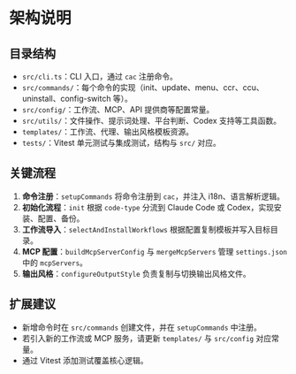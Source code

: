 # 架构说明

## 目录结构

- `src/cli.ts`：CLI 入口，通过 `cac` 注册命令。
- `src/commands/`：每个命令的实现（init、update、menu、ccr、ccu、uninstall、config-switch 等）。
- `src/config/`：工作流、MCP、API 提供商等配置常量。
- `src/utils/`：文件操作、提示词处理、平台判断、Codex 支持等工具函数。
- `templates/`：工作流、代理、输出风格模板资源。
- `tests/`：Vitest 单元测试与集成测试，结构与 `src/` 对应。

## 关键流程

1. **命令注册**：`setupCommands` 将命令注册到 `cac`，并注入 i18n、语言解析逻辑。
2. **初始化流程**：`init` 根据 `code-type` 分流到 Claude Code 或 Codex，实现安装、配置、备份。
3. **工作流导入**：`selectAndInstallWorkflows` 根据配置复制模板并写入目标目录。
4. **MCP 配置**：`buildMcpServerConfig` 与 `mergeMcpServers` 管理 `settings.json` 中的 `mcpServers`。
5. **输出风格**：`configureOutputStyle` 负责复制与切换输出风格文件。

## 扩展建议

- 新增命令时在 `src/commands` 创建文件，并在 `setupCommands` 中注册。
- 若引入新的工作流或 MCP 服务，请更新 `templates/` 与 `src/config` 对应常量。
- 通过 Vitest 添加测试覆盖核心逻辑。
